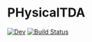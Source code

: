 # PHysicalTDA
[![Dev](https://img.shields.io/badge/docs-dev-blue.svg)](https://alt-f4-dev.github.io/PHysicalTDA.jl/dev/)
[![Build Status](https://github.com/alt-f4-dev/PHysicalTDA.jl/actions/workflows/CI.yml/badge.svg?branch=main)](https://github.com/alt-f4-dev/PHysicalTDA.jl/actions/workflows/CI.yml?query=branch%3Amain)
